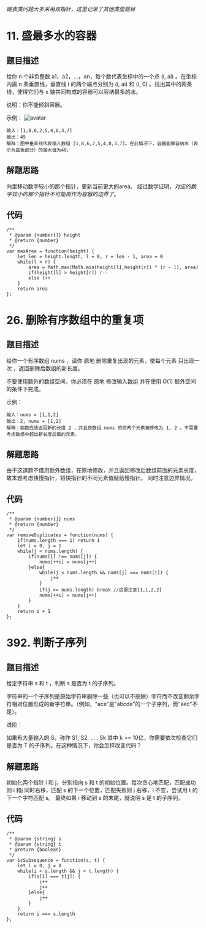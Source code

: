 *链表类问题大多采用双指针，这里记录了其他类型题目*

# 11. 盛最多水的容器

## 题目描述
给你 n 个非负整数 a1，a2，...，an，每个数代表坐标中的一个点 (i, ai) 。在坐标内画 n 条垂直线，垂直线 i 的两个端点分别为 (i, ai) 和 (i, 0) 。找出其中的两条线，使得它们与 x 轴共同构成的容器可以容纳最多的水。

说明：你不能倾斜容器。

示例：
![avatar](https://aliyun-lc-upload.oss-cn-hangzhou.aliyuncs.com/aliyun-lc-upload/uploads/2018/07/25/question_11.jpg)
```
输入：[1,8,6,2,5,4,8,3,7]
输出：49 
解释：图中垂直线代表输入数组 [1,8,6,2,5,4,8,3,7]。在此情况下，容器能够容纳水（表示为蓝色部分）的最大值为49。
```

## 解题思路
向里移动数字较小的那个指针，更新当前更大的area。
经过数学证明，*对应的数字较小的那个指针不可能再作为容器的边界了*。

## 代码
```
/**
 * @param {number[]} height
 * @return {number}
 */
var maxArea = function(height) {
    let len = height.length, l = 0, r = len - 1, area = 0
    while(l < r) {
        area = Math.max(Math.min(height[l],height[r]) * (r - l), area)
        if(height[l] > height[r]) r--
        else l++
    }
    return area
};
```

# 26. 删除有序数组中的重复项

## 题目描述
给你一个有序数组 nums ，请你 原地 删除重复出现的元素，使每个元素 只出现一次 ，返回删除后数组的新长度。

不要使用额外的数组空间，你必须在 原地 修改输入数组 并在使用 O(1) 额外空间的条件下完成。

示例：
```
输入：nums = [1,1,2]
输出：2, nums = [1,2]
解释：函数应该返回新的长度 2 ，并且原数组 nums 的前两个元素被修改为 1, 2 。不需要考虑数组中超出新长度后面的元素。
```

## 解题思路
由于这道题不借用额外数组，在原地修改，并且返回修改后数组前面的元素长度，故本题考虑快慢指针，将快指针的不同元素值赋给慢指针。
同时注意边界情况。

## 代码
```
/**
 * @param {number[]} nums
 * @return {number}
 */
var removeDuplicates = function(nums) {
    if(nums.length === 1) return 1
    let i = 0, j = 1
    while(j < nums.length) {
        if(nums[i] !== nums[j]) {
            nums[++i] = nums[j++]
        }else{
            while(j < nums.length && nums[j] === nums[i]) {
                j++
            }
            if(j >= nums.length) break //这里注意[1,1,2,2]
            nums[++i] = nums[j++]
        }
    }
    return i + 1
};
```

# 392. 判断子序列

## 题目描述
给定字符串 s 和 t ，判断 s 是否为 t 的子序列。

字符串的一个子序列是原始字符串删除一些（也可以不删除）字符而不改变剩余字符相对位置形成的新字符串。（例如，"ace"是"abcde"的一个子序列，而"aec"不是）。

进阶：

如果有大量输入的 S，称作 S1, S2, ... , Sk 其中 k >= 10亿，你需要依次检查它们是否为 T 的子序列。在这种情况下，你会怎样改变代码？

## 解题思路
初始化两个指针 i 和 j，分别指向 s 和 t 的初始位置。每次贪心地匹配，匹配成功则 i 和j 同时右移，匹配 s 的下一个位置，匹配失败则 j 右移，i 不变，尝试用 t 的下一个字符匹配 s。
最终如果 i 移动到 s 的末尾，就说明 s 是 t 的子序列。

## 代码
```
/**
 * @param {string} s
 * @param {string} t
 * @return {boolean}
 */
var isSubsequence = function(s, t) {
    let i = 0, j = 0
    while(i < s.length && j < t.length) {
        if(s[i] === t[j]) {
            i++
            j++
        }else{
            j++
        }
    }
    return i === s.length
};
```